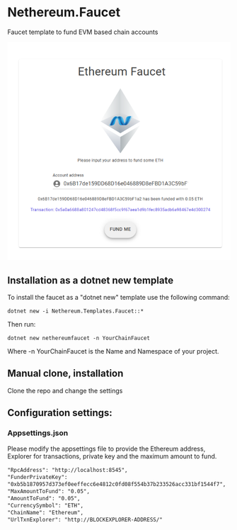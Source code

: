 # Nethereum.Faucet

Faucet template to fund EVM based chain accounts

![Faucet demo](screenshots/NethereumFaucet.png "Faucet demo")

## Installation as a dotnet new template
To install the faucet as a "dotnet new" template use the following command:

```
dotnet new -i Nethereum.Templates.Faucet::*
```

Then run:

```
dotnet new nethereumfaucet -n YourChainFaucet
```

Where -n YourChainFaucet is the Name and Namespace of your project.

## Manual clone, installation
Clone the repo and change the settings

## Configuration settings:
### Appsettings.json

Please modify the appsettings file to provide the Ethereum address, Explorer for transactions, private key and the maximum amount to fund.
```
"RpcAddress": "http://localhost:8545",
"FunderPrivateKey": "0xb5b1870957d373ef0eeffecc6e4812c0fd08f554b37b233526acc331bf1544f7",
"MaxAmountToFund": "0.05",
"AmountToFund": "0.05",
"CurrencySymbol": "ETH",
"ChainName": "Ethereum",
"UrlTxnExplorer": "http://BLOCKEXPLORER-ADDRESS/"
```
